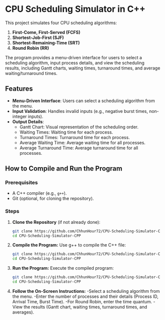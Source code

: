 # CPU Scheduling Simulator in C++

This project simulates four CPU scheduling algorithms:
1. **First-Come, First-Served (FCFS)**
2. **Shortest-Job-First (SJF)**
3. **Shortest-Remaining-Time (SRT)**
4. **Round Robin (RR)**

The program provides a menu-driven interface for users to select a scheduling algorithm, input process details, and view the scheduling results, including Gantt charts, waiting times, turnaround times, and average waiting/turnaround times.

## Features
- **Menu-Driven Interface**: Users can select a scheduling algorithm from the menu.
- **Input Validation**: Handles invalid inputs (e.g., negative burst times, non-integer inputs).
- **Output Details**:
  - Gantt Chart: Visual representation of the scheduling order.
  - Waiting Times: Waiting time for each process.
  - Turnaround Times: Turnaround time for each process.
  - Average Waiting Time: Average waiting time for all processes.
  - Average Turnaround Time: Average turnaround time for all processes.

## How to Compile and Run the Program

### Prerequisites
- A C++ compiler (e.g., `g++`).
- Git (optional, for cloning the repository).

### Steps
1. **Clone the Repository** (if not already done):
   ```bash
   git clone https://github.com/ChhunHour72/CPU-Scheduling-Simulator-CPP.git
   cd CPU-Scheduling-Simulator-CPP

2. **Compile the Program:**
  Use g++ to compile the C++ file:
   ```bash
   git clone https://github.com/ChhunHour72/CPU-Scheduling-Simulator-CPP.git
   cd CPU-Scheduling-Simulator-CPP

3. **Run the Program:**
Execute the compiled program:
   ```bash
   git clone https://github.com/ChhunHour72/CPU-Scheduling-Simulator-CPP.git
   cd CPU-Scheduling-Simulator-CPP

4. **Follow the On-Screen Instructions:**
-Select a scheduling algorithm from the menu.
-Enter the number of processes and their details (Process ID, Arrival Time, Burst Time).
-For Round Robin, enter the time quantum.
-View the results (Gantt chart, waiting times, turnaround times, and averages).

